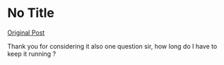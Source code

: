 # No Title

[Original Post](https://discourse.onlinedegree.iitm.ac.in/t/169029/448)

<p>Thank you for considering it also one question sir, how long do I have to keep it running ?</p>